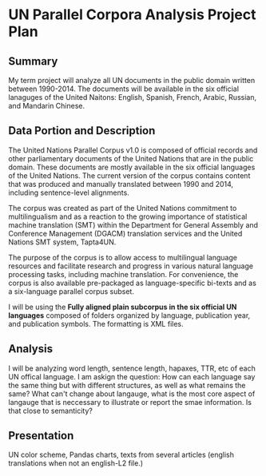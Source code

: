 
# UN Parallel Corpora Analysis Project Plan 

## Summary
My term project will analyze all UN documents in the public domain written between 1990-2014. The documents will be available in the six official lanaguges of the United Naitons: English, Spanish, French, Arabic, Russian, and Mandarin Chinese. 

## Data Portion and Description

The United Nations Parallel Corpus v1.0 is composed of official records and other parliamentary documents of the United Nations that are in the public domain. These documents are mostly available in the six official languages of the United Nations. The current version of the corpus contains content that was produced and manually translated between 1990 and 2014, including sentence-level alignments.

The corpus was created as part of the United Nations commitment to multilingualism and as a reaction to the growing importance of statistical machine translation (SMT) within the Department for General Assembly and Conference Management (DGACM) translation services and the United Nations SMT system, Tapta4UN.

The purpose of the corpus is to allow access to multilingual language resources and facilitate research and progress in various natural language processing tasks, including machine translation. For convenience, the corpus is also available pre-packaged as language-specific bi-texts and as a six-language parallel corpus subset.

I will be using the **Fully aligned plain subcorpus in the six official UN languages** composed of folders organized by language, publication year, and publication symbols. The formatting is XML files.

## Analysis
I will be analyzing word length, sentence length, hapaxes, TTR, etc of each UN offical language. I am askign the question: How can each language say the same thing but with different structures, as well as what remains the same? What can't change about langauge, what is the most core aspect of langauge that is neccessary to illustrate or report the smae information. Is that close to semanticity?

## Presentation
UN color scheme, Pandas charts, texts from several articles (english translations when not an english-L2 file.)
